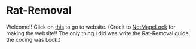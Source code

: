 # Rat-Removal
Welcome!! Click on [this](https://rylanfoxins.github.io/Rat-Removal/) to go to website. (Credit to [NotMageLock](https://github.com/NotMageLock) for making the website!! The only thing I did was write the Rat-Removal guide, the coding was Lock.)
